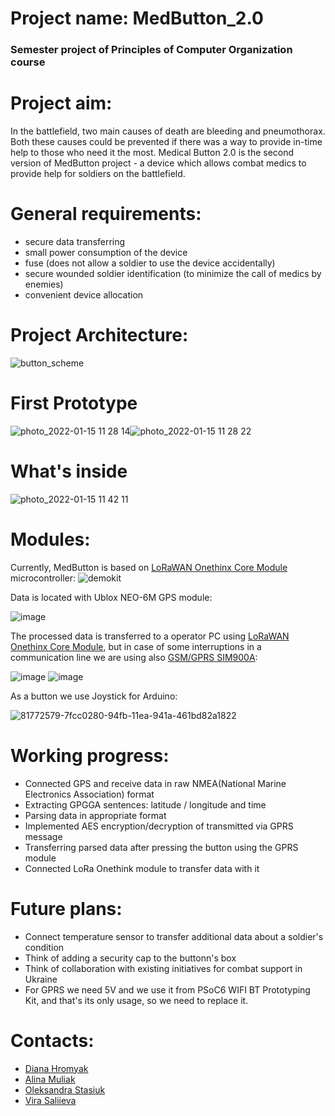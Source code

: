 # Project name: MedButton_2.0

### Semester project of Principles of Computer Organization course

# Project aim:
In the battlefield, two main causes of death are bleeding and pneumothorax. Both these causes could be prevented if there was a way to provide in-time help to those who need it the most. Medical Button 2.0 is the second version of MedButton project - a device which allows combat medics to provide help for soldiers on the battlefield.

# General requirements:

- secure data transferring
- small power consumption of the device
- fuse (does not allow a soldier to use the device accidentally)
- secure wounded soldier identification (to minimize the call of medics by enemies) 
- convenient device allocation

# Project Architecture:
![button_scheme](https://user-images.githubusercontent.com/70766505/149573640-c482787c-71df-4347-9f59-c3a62ad88cb3.png)


# First Prototype
![photo_2022-01-15 11 28 14](https://user-images.githubusercontent.com/70766505/149617270-de258abd-31c2-479a-ba21-adbb4920f9cd.jpeg)![photo_2022-01-15 11 28 22](https://user-images.githubusercontent.com/70766505/149617271-cfdb6521-735a-4758-8e96-0d2fa5efc60e.jpeg)

# What's inside
![photo_2022-01-15 11 42 11](https://user-images.githubusercontent.com/70766505/149617504-5f2a9ef6-6e56-40f7-acc4-ee41a6902e45.jpeg)


# Modules:
Currently, MedButton is based on [LoRaWAN Onethinx Core Module](https://www.onethinx.com/module.html) 
microcontroller:
![demokit](https://user-images.githubusercontent.com/70766505/149617739-9bc14a93-2d03-4c54-b18c-26b3fb32dc07.jpg)


Data is located with Ublox NEO-6M GPS module:

![image](https://user-images.githubusercontent.com/57792587/104818846-aed90780-5832-11eb-8680-ed09a42f007a.png)


The processed data is transferred to a operator PC using [LoRaWAN Onethinx Core Module](https://www.onethinx.com/module.html), but in case of some interruptions in a communication line we are using also [GSM/GPRS SIM900A](https://www.itead.cc/sim900-sim900a-gsm-gprs-minimum-system-module.html):

![image](https://user-images.githubusercontent.com/57792587/104819286-2b6ce580-5835-11eb-83d5-5dda4e13de9a.png)
![image](https://user-images.githubusercontent.com/57792587/104819149-425f0800-5834-11eb-9384-cc11adebe060.png)

As a button we use Joystick for Arduino:

![81772579-7fcc0280-94fb-11ea-941a-461bd82a1822](https://user-images.githubusercontent.com/70766505/149573321-62e244ec-0380-4ab2-a78d-8bfc87e9ada4.jpg)



# Working progress:
- Connected GPS and receive data in raw NMEA(National Marine Electronics Association) format
- Extracting GPGGA sentences: latitude / longitude and time 
- Parsing data in appropriate format
- Implemented AES encryption/decryption of transmitted via GPRS message
- Transferring parsed data after pressing the button using the GPRS module
- Connected LoRa Onethink module to transfer data with it

# Future plans:
- Connect temperature sensor to transfer additional data about a soldier's condition
- Think of adding a security cap to the buttonn's box
- Think of collaboration with existing initiatives for combat support in Ukraine
- For GPRS we need 5V and we use it from PSoC6 WIFI BT Prototyping Kit, and that's its only usage, so we need to replace it.

# Contacts:
- [Diana Hromyak](https://github.com/Diana-Doe)
- [Alina Muliak](https://github.com/alinamuliak)
- [Oleksandra Stasiuk](https://github.com/oleksadobush)
- [Vira Saliieva](https://github.com/vsaliievaa)
